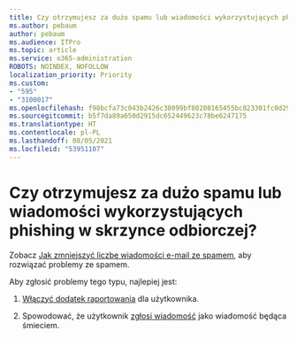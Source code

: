 ```yaml
---
title: Czy otrzymujesz za dużo spamu lub wiadomości wykorzystujących phishing w skrzynce odbiorczej?
ms.author: pebaum
author: pebaum
ms.audience: ITPro
ms.topic: article
ms.service: o365-administration
ROBOTS: NOINDEX, NOFOLLOW
localization_priority: Priority
ms.custom:
- "595"
- "3100017"
ms.openlocfilehash: f98bcfa73c043b2426c38099bf80208165455bc823301fc0d296cc32200e539a
ms.sourcegitcommit: b5f7da89a650d2915dc652449623c78be6247175
ms.translationtype: HT
ms.contentlocale: pl-PL
ms.lasthandoff: 08/05/2021
ms.locfileid: "53951107"
---
```

# <a name="are-you-getting-too-much-spam-or-phish-in-your-mailbox"></a>Czy otrzymujesz za dużo spamu lub wiadomości wykorzystujących phishing w skrzynce odbiorczej?

Zobacz [Jak zmniejszyć liczbę wiadomości e-mail ze spamem](https://docs.microsoft.com/microsoft-365/security/office-365-security/anti-spam-protection), aby rozwiązać problemy ze spamem.
  
Aby zgłosić problemy tego typu, najlepiej jest:
  
1. [Włączyć dodatek raportowania](https://docs.microsoft.com/microsoft-365/security/office-365-security/enable-the-report-message-add-in) dla użytkownika.

2. Spowodować, że użytkownik [zgłosi wiadomość](https://support.office.com/article/b5caa9f1-cdf3-4443-af8c-ff724ea719d2) jako wiadomość będąca śmieciem.
